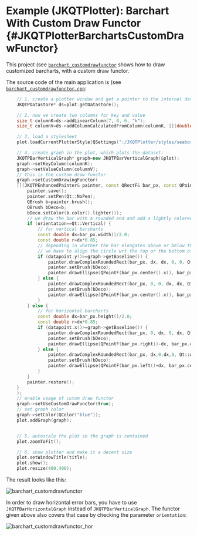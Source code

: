 # Example (JKQTPlotter): Barchart With Custom Draw Functor {#JKQTPlotterBarchartsCustomDrawFunctor}
This project (see [`barchart_customdrawfunctor`](https://github.com/jkriege2/JKQtPlotter/tree/master/examples/barchart_customdrawfunctor) shows how to draw customized barcharts, with a custom draw functor.

The source code of the main application is (see [`barchart_customdrawfunctor.cpp`](https://github.com/jkriege2/JKQtPlotter/tree/master/examples/barchart_customdrawfunctor/barchart_customdrawfunctor.cpp):
```.cpp
    // 1. create a plotter window and get a pointer to the internal datastore (for convenience)
    JKQTPDatastore* ds=plot.getDatastore();

    // 2. now we create two columns for key and value
    size_t columnK=ds->addLinearColumn(7, 0, 6, "k");
    size_t columnV=ds->addColumnCalculatedFromColumn(columnK, [](double x) { return jkqtp_sign(2.0*x-2.5)*qMax(2.0,fabs(2.0*x-2.5)); }, "v");

    // 3. load a stylesheet
    plot.loadCurrentPlotterStyle(QSettings(":/JKQTPlotter/styles/seaborn.ini", QSettings::IniFormat));

    // 4. create graph in the plot, which plots the dataset:
    JKQTPBarVerticalGraph* graph=new JKQTPBarVerticalGraph(&plot);
    graph->setKeyColumn(columnK);
    graph->setValueColumn(columnV);
    // this is the custom draw functor
    graph->setCustomDrawingFunctor(
    [](JKQTPEnhancedPainter& painter, const QRectF& bar_px, const QPointF& datapoint, Qt::Orientation orientation, JKQTPBarGraphBase* graph) {
        painter.save();
        painter.setPen(Qt::NoPen);
        QBrush b=painter.brush();
        QBrush bDeco=b;
        bDeco.setColor(b.color().lighter());
        // we draw the bar with a rounded end and add a lightly colored circle near the top
        if (orientation==Qt::Vertical) {
            // for vertical barcharts
            const double dx=bar_px.width()/2.0;
            const double r=dx*0.85;
            // depending in whether the bar elongates above or below the baseline,
            // we have to align the circle wrt the top or the bottom of the rectangle bar_px
            if (datapoint.y()>=graph->getBaseline()) {
                painter.drawComplexRoundedRect(bar_px, dx, dx, 0, 0, Qt::AbsoluteSize);
                painter.setBrush(bDeco);
                painter.drawEllipse(QPointF(bar_px.center().x(), bar_px.top()+dx), r,r);
            } else {
                painter.drawComplexRoundedRect(bar_px, 0, 0, dx, dx, Qt::AbsoluteSize);
                painter.setBrush(bDeco);
                painter.drawEllipse(QPointF(bar_px.center().x(), bar_px.bottom()-dx), r,r);
            }
        } else {
            // for horizontal barcharts
            const double dx=bar_px.height()/2.0;
            const double r=dx*0.85;
            if (datapoint.x()>=graph->getBaseline()) {
                painter.drawComplexRoundedRect(bar_px, 0, dx, 0, dx, Qt::AbsoluteSize);
                painter.setBrush(bDeco);
                painter.drawEllipse(QPointF(bar_px.right()-dx, bar_px.center().y()), r,r);
            } else {
                painter.drawComplexRoundedRect(bar_px, dx,0,dx,0, Qt::AbsoluteSize);
                painter.setBrush(bDeco);
                painter.drawEllipse(QPointF(bar_px.left()+dx, bar_px.center().y()), r,r);
            }
        }
        painter.restore();
    }
    );
    // enable usage of cutom draw functor
    graph->setUseCustomDrawFunctor(true);
    // set graph color
    graph->setColor(QColor("blue"));
    plot.addGraph(graph);


    // 5. autoscale the plot so the graph is contained
    plot.zoomToFit();

    // 6. show plotter and make it a decent size
    plot.setWindowTitle(title);
    plot.show();
    plot.resize(400,400);
```



The result looks like this:

![barchart_customdrawfunctor](https://raw.githubusercontent.com/jkriege2/JKQtPlotter/master/screenshots/barchart_customdrawfunctor.png)



In order to draw horizontal error bars, you have to use `JKQTPBarHorizontalGraph` instead of `JKQTPBarVerticalGraph`. The functor given above also covers that case by checking the parameter `orientation`:

![barchart_customdrawfunctor_hor](https://raw.githubusercontent.com/jkriege2/JKQtPlotter/master/screenshots/barchart_customdrawfunctor_hor.png)


